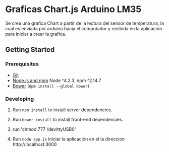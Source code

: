 # Graficas Chart.js Arduino  LM35 

Se crea una grafica Chart a partir de la lectura del sensor de temperatura, la cual es enviada por arduino hacia el 
computador y recibida en la aplicación para iniciar a crear la grafica.

## Getting Started

### Prerequisites

- [Git](https://git-scm.com/)
- [Node.js and npm](nodejs.org) Node ^4.2.3, npm ^2.14.7
- [Bower](bower.io) (`npm install --global bower`)

### Developing

1. Run `npm install` to install server dependencies.

2. Run `bower install` to install front-end dependencies.

3. run 'chmod 777 /dev/ttyUSB0'

4. Run `node app.js` iniciar la aplicación en el la direccion http://localhost:3000


